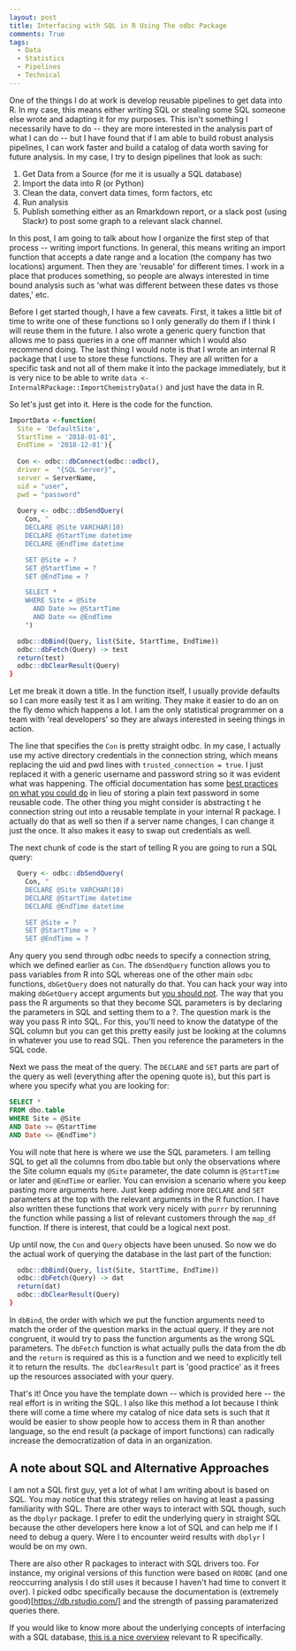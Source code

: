 ```yaml
---
layout: post
title: Interfacing with SQL in R Using The odbc Package 
comments: True
tags:
  - Data
  - Statistics
  - Pipelines
  - Technical
---
```

One of the things I do at work is develop reusable pipelines to get data into R. In my case, this means either writing SQL or stealing some SQL someone else wrote and adapting it for my purposes. This isn't something I necessarily have to do -- they are more interested in the analysis part of what I can do -- but I have found that if I am able to build robust analysis pipelines, I can work faster and build a catalog of data worth saving for future analysis. In my case, I try to design pipelines that look as such:

1. Get Data from a Source (for me it is usually a SQL database)
2. Import the data into R (or Python)
3. Clean the data, convert data times, form factors, etc
4. Run analysis
5. Publish something either as an Rmarkdown report, or a slack post (using Slackr) to post some graph to a relevant slack channel.

In this post, I am going to talk about how I organize the first step of that process -- writing import functions. In general, this means writing an import function that accepts a date range and a location (the company has two locations) argument. Then they are 'reusable' for different times. I work in a place that produces something, so people are always interested in time bound analysis such as 'what was different between these dates vs those dates,' etc.

Before I get started though, I have a few caveats. First, it takes a little bit of time to write one of these functions so I only generally do them if I think I will reuse them in the future. I also wrote a generic query function that allows me to pass queries in a one off manner which I would also recommend doing. The last thing I would note is that I wrote an internal R package that I use to store these functions. They are all written for a specific task and not all of them make it into the package immediately, but it is very nice to be able to write `data <-InternalRPackage::ImportChemistryData()` and just have the data in R.

So let's just get into it. Here is the code for the function.

```r
ImportData <-function(
  Site = 'DefaultSite',
  StartTime = '2018-01-01',
  EndTime = '2018-12-01'){
  
  Con <- odbc::dbConnect(odbc::odbc(),
  driver =  "{SQL Server}",
  server = ServerName,
  uid = "user",
  pwd = "password"
  
  Query <- odbc::dbSendQuery(
    Con, "
    DECLARE @Site VARCHAR(10)
    DECLARE	@StartTime datetime
    DECLARE @EndTime datetime

    SET @Site = ?
    SET	@StartTime = ?
    SET @EndTime = ?

    SELECT *  
    WHERE Site = @Site
      AND Date >= @StartTime
      AND Date <= @EndTime
    ")

  odbc::dbBind(Query, list(Site, StartTime, EndTime))
  odbc::dbFetch(Query) -> test
  return(test)
  odbc::dbClearResult(Query)
}
```
Let me break it down a title. In the function itself, I usually provide defaults so I can more easily test it as I am writing. They make it easier to do an on the fly demo which happens a lot. I am the only statistical programmer on a team with 'real developers' so they are always interested in seeing things in action.

The line that specifies the `Con` is pretty straight odbc. In my case, I actually use my active directory credentials in the connection string, which means replacing the uid and pwd lines with `trusted_connection = true`. I just replaced it with a generic username and password string so it was evident what was happening. The official documentation has some [best practices on what you could do](https://db.rstudio.com/best-practices/managing-credentials) in lieu of storing a plain text password in some reusable code. The other thing you might consider is abstracting t he connection string out into a reusable template in your internal R package. I actually do that as well so then if a server name changes, I can change it just the once. It also makes it easy to swap out credentials as well.

The next chunk of code is the start of telling R you are going to run a SQL query: 

```R
  Query <- odbc::dbSendQuery(
    Con, "
    DECLARE @Site VARCHAR(10)
    DECLARE	@StartTime datetime
    DECLARE @EndTime datetime

    SET @Site = ?
    SET	@StartTime = ?
    SET @EndTime = ?
```
Any query you send through odbc needs to specify a connection string, which we defined earlier as `Con`. The `dbSendQuery` function allows you to pass variables from R into SQL whereas one of the other main `odbc` functions, `dbGetQuery` does not naturally do that. You can hack your way into making `dbGetQuery` accept arguments but [you should not](https://db.rstudio.com/best-practices/run-queries-safely/). The way that you pass the R arguments so that they become SQL parameters is by declaring the parameters in SQL and setting them to a ?. The question mark is the way you pass R into SQL. For this, you'll need to know the datatype of the SQL column but you can get this pretty easily just be looking at the columns in whatever you use to read SQL. Then you reference the parameters in the SQL code.

Next we pass the meat of the query. The `DECLARE` and `SET` parts are part of the query as well (everything after the opening quote is), but this part is where you specify what you are looking for:

```SQL
SELECT *
FROM dbo.table
WHERE Site = @Site
AND Date >= @StartTime
AND Date <= @EndTime")
```
You will note that here is where we use the SQL parameters. I am telling SQL to get all the columns from dbo.table but only the observations where the Site column equals my `@Site` parameter, the date column is `@StartTime` or later and `@EndTime` or earlier. You can envision a scenario where you keep pasting more arguments here. Just keep adding more `DECLARE` and `SET` parameters at the top with the relevant arguments in the R function. I have also written these functions that work very nicely with `purrr` by rerunning the function while passing a list of relevant customers through the `map_df` function. If there is interest, that could be a logical next post.

Up until now, the `Con` and `Query` objects have been unused. So now we do the actual work of querying the database in the last part of the function:

```R
  odbc::dbBind(Query, list(Site, StartTime, EndTime))
  odbc::dbFetch(Query) -> dat
  return(dat)
  odbc::dbClearResult(Query)
}
```
In `dbBind`, the order with which we put the function arguments need to match the order of the question marks in the actual query. If they are not congruent, it would try to pass the function arguments as the wrong SQL parameters. The `dbFetch` function is what actually pulls the data from the db and the `return` is required as this is a function and we need to explicitly tell it to return the results. `The dbClearResult` part is 'good practice' as it frees up the resources associated with your query.

That's it! Once you have the template down -- which is provided here -- the real effort is in writing the SQL. I also like this method a lot because I think there will come a time where my catalog of nice data sets is such that it would be easier to show people how to access them in R than another language, so the end result (a package of import functions) can radically increase the democratization of data in an organization.

## A note about SQL and Alternative Approaches
I am not a SQL first guy, yet a lot of what I am writing about is based on SQL. You may notice that this strategy relies on having at least a passing familiarity with SQL. There are other ways to interact with SQL though, such as the `dbplyr` package. I prefer to edit the underlying query in straight SQL because the other developers here know a lot of SQL and can help me if I need to debug a query. Were I to encounter weird results with `dbplyr` I would be on my own.

There are also other R packages to interact with SQL drivers too. For instance, my original versions of this function were based on `RODBC` (and one reoccurring analysis I do still uses it because I haven't had time to convert it over). I picked odbc specifically because the documentation is (extremely  good)[https://db.rstudio.com/] and the strength of passing paramaterized queries there.

If you would like to know more about the underlying concepts of interfacing with a SQL database, [this is a nice overview](https://cran.r-project.org/web/packages/RODBC/vignettes/RODBC.pdf) relevant to R specifically.
